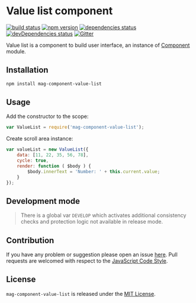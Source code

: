 Value list component
====================

[![build status](https://img.shields.io/travis/magsdk/component-value-list.svg?style=flat-square)](https://travis-ci.org/magsdk/component-value-list)
[![npm version](https://img.shields.io/npm/v/mag-component-value-list.svg?style=flat-square)](https://www.npmjs.com/package/mag-component-value-list)
[![dependencies status](https://img.shields.io/david/magsdk/component-value-list.svg?style=flat-square)](https://david-dm.org/magsdk/component-value-list)
[![devDependencies status](https://img.shields.io/david/dev/magsdk/component-value-list.svg?style=flat-square)](https://david-dm.org/magsdk/component-value-list?type=dev)
[![Gitter](https://img.shields.io/badge/gitter-join%20chat-blue.svg?style=flat-square)](https://gitter.im/DarkPark/magsdk)


Value list is a component to build user interface, an instance of [Component](https://github.com/stbsdk/component) module.


## Installation ##

```bash
npm install mag-component-value-list
```


## Usage ##

Add the constructor to the scope:

```js
var ValueList = require('mag-component-value-list');
```

Create scroll area instance:

```js
var valueList = new ValueList({
    data: [11, 22, 35, 56, 78],
    cycle: true,
    render: function ( $body ) {
        $body.innerText = 'Number: ' + this.current.value;
    }
});
```


## Development mode ##

> There is a global var `DEVELOP` which activates additional consistency checks and protection logic not available in release mode.


## Contribution ##

If you have any problem or suggestion please open an issue [here](https://github.com/magsdk/component-value-list/issues).
Pull requests are welcomed with respect to the [JavaScript Code Style](https://github.com/DarkPark/jscs).


## License ##

`mag-component-value-list` is released under the [MIT License](license.md).

